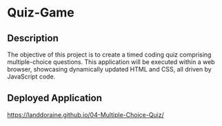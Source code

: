 # Quiz-Game

## Description
The objective of this project is to create a timed coding quiz comprising multiple-choice questions. This application will be executed within a web browser, showcasing dynamically updated HTML and CSS, all driven by JavaScript code.

## Deployed Application
https://landdoraine.github.io/04-Multiple-Choice-Quiz/
